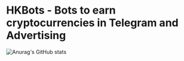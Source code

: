 # HKBots - Bots to earn cryptocurrencies in Telegram and Advertising


![Anurag's GitHub stats](https://github-readme-stats.vercel.app/api?username=HK-Mattew&show_icons=true&count_private=true&theme=transparent&hide=commits)
